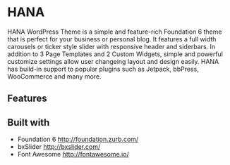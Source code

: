 # HANA
HANA WordPress Theme is a simple and feature-rich Foundation 6 theme that is perfect for your business or personal blog. It features a full width carousels or ticker style slider with responsive header and siderbars. In addition to 3 Page Templates and 2 Custom Widgets, simple and powerful customize settings allow user changeing layout and design easily. HANA has build-in support to popular plugins such as Jetpack, bbPress, WooCommerce and many more.

## Features

## Built with

* Foundation 6 http://foundation.zurb.com/
* bxSlider http://bxslider.com/
* Font Awesome http://fontawesome.io/
